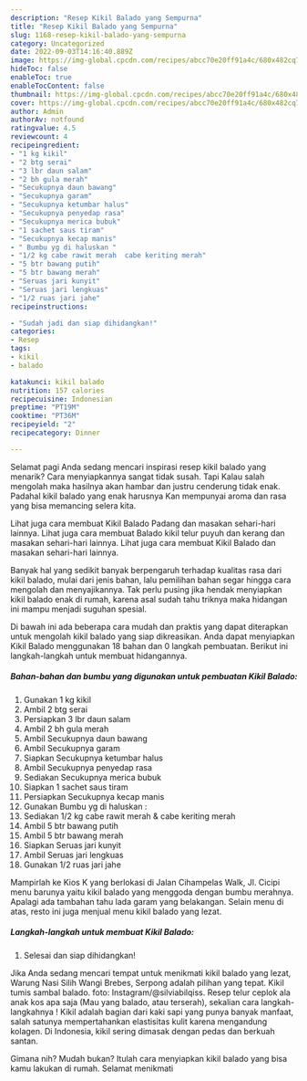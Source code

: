 ```yaml
---
description: "Resep Kikil Balado yang Sempurna"
title: "Resep Kikil Balado yang Sempurna"
slug: 1168-resep-kikil-balado-yang-sempurna
category: Uncategorized
date: 2022-09-03T14:16:40.889Z
image: https://img-global.cpcdn.com/recipes/abcc70e20ff91a4c/680x482cq70/kikil-balado-foto-resep-utama.jpg
hideToc: false
enableToc: true
enableTocContent: false
thumbnail: https://img-global.cpcdn.com/recipes/abcc70e20ff91a4c/680x482cq70/kikil-balado-foto-resep-utama.jpg
cover: https://img-global.cpcdn.com/recipes/abcc70e20ff91a4c/680x482cq70/kikil-balado-foto-resep-utama.jpg
author: Admin
authorAv: notfound
ratingvalue: 4.5
reviewcount: 4
recipeingredient:
- "1 kg kikil"
- "2 btg serai"
- "3 lbr daun salam"
- "2 bh gula merah"
- "Secukupnya daun bawang"
- "Secukupnya garam"
- "Secukupnya ketumbar halus"
- "Secukupnya penyedap rasa"
- "Secukupnya merica bubuk"
- "1 sachet saus tiram"
- "Secukupnya kecap manis"
- " Bumbu yg di haluskan "
- "1/2 kg cabe rawit merah  cabe keriting merah"
- "5 btr bawang putih"
- "5 btr bawang merah"
- "Seruas jari kunyit"
- "Seruas jari lengkuas"
- "1/2 ruas jari jahe"
recipeinstructions:

- "Sudah jadi dan siap dihidangkan!"
categories:
- Resep
tags:
- kikil
- balado

katakunci: kikil balado 
nutrition: 157 calories
recipecuisine: Indonesian
preptime: "PT19M"
cooktime: "PT36M"
recipeyield: "2"
recipecategory: Dinner

---
```



Selamat pagi Anda sedang mencari inspirasi resep kikil balado yang menarik? Cara menyiapkannya sangat tidak susah. Tapi Kalau salah mengolah maka hasilnya akan hambar dan justru cenderung tidak enak. Padahal kikil balado yang enak harusnya Kan mempunyai aroma dan rasa yang bisa memancing selera kita.


Lihat juga cara membuat Kikil Balado Padang dan masakan sehari-hari lainnya. Lihat juga cara membuat Balado kikil telur puyuh dan kerang dan masakan sehari-hari lainnya. Lihat juga cara membuat Kikil Balado dan masakan sehari-hari lainnya.

Banyak hal yang sedikit banyak berpengaruh terhadap kualitas rasa dari kikil balado, mulai dari jenis bahan, lalu pemilihan bahan segar hingga cara mengolah dan menyajikannya. Tak perlu pusing jika hendak menyiapkan kikil balado enak di rumah, karena asal sudah tahu triknya maka hidangan ini mampu menjadi suguhan spesial.


Di bawah ini ada beberapa cara mudah dan praktis yang dapat diterapkan untuk mengolah kikil balado yang siap dikreasikan. Anda dapat menyiapkan Kikil Balado menggunakan 18 bahan dan 0 langkah pembuatan. Berikut ini langkah-langkah untuk membuat hidangannya.

<!--inarticleads1-->

##### Bahan-bahan dan bumbu yang digunakan untuk pembuatan Kikil Balado:

1. Gunakan 1 kg kikil
1. Ambil 2 btg serai
1. Persiapkan 3 lbr daun salam
1. Ambil 2 bh gula merah
1. Ambil Secukupnya daun bawang
1. Ambil Secukupnya garam
1. Siapkan Secukupnya ketumbar halus
1. Ambil Secukupnya penyedap rasa
1. Sediakan Secukupnya merica bubuk
1. Siapkan 1 sachet saus tiram
1. Persiapkan Secukupnya kecap manis
1. Gunakan  Bumbu yg di haluskan :
1. Sediakan 1/2 kg cabe rawit merah &amp; cabe keriting merah
1. Ambil 5 btr bawang putih
1. Ambil 5 btr bawang merah
1. Siapkan Seruas jari kunyit
1. Ambil Seruas jari lengkuas
1. Gunakan 1/2 ruas jari jahe


Mampirlah ke Kios K yang berlokasi di Jalan Cihampelas Walk, Jl. Cicipi menu barunya yaitu kikil balado yang menggoda dengan bumbu merahnya. Apalagi ada tambahan tahu lada garam yang belakangan. Selain menu di atas, resto ini juga menjual menu kikil balado yang lezat. 

<!--inarticleads2-->

##### Langkah-langkah untuk membuat Kikil Balado:


1. Selesai dan siap dihidangkan!

Jika Anda sedang mencari tempat untuk menikmati kikil balado yang lezat, Warung Nasi Silih Wangi Brebes, Serpong adalah pilihan yang tepat. Kikil tumis sambal balado. foto: Instagram/@silviabilqiss. Resep telur ceplok ala anak kos apa saja (Mau yang balado, atau terserah), sekalian cara langkah-langkahnya ! Kikil adalah bagian dari kaki sapi yang punya banyak manfaat, salah satunya mempertahankan elastisitas kulit karena mengandung kolagen. Di Indonesia, kikil sering dimasak dengan pedas dan berkuah santan. 

Gimana nih? Mudah bukan? Itulah cara menyiapkan kikil balado yang bisa kamu lakukan di rumah. Selamat menikmati
